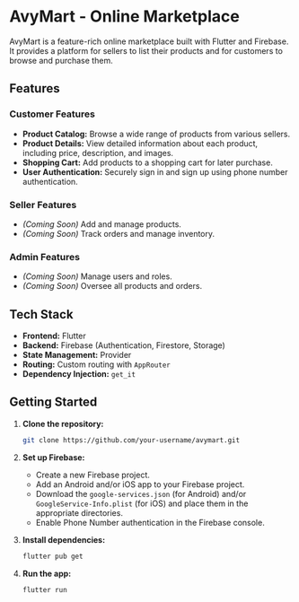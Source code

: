 # AvyMart - Online Marketplace

AvyMart is a feature-rich online marketplace built with Flutter and Firebase. It provides a platform for sellers to list their products and for customers to browse and purchase them.

## Features

### Customer Features

*   **Product Catalog:** Browse a wide range of products from various sellers.
*   **Product Details:** View detailed information about each product, including price, description, and images.
*   **Shopping Cart:** Add products to a shopping cart for later purchase.
*   **User Authentication:** Securely sign in and sign up using phone number authentication.

### Seller Features

*   _(Coming Soon)_ Add and manage products.
*   _(Coming Soon)_ Track orders and manage inventory.

### Admin Features

*   _(Coming Soon)_ Manage users and roles.
*   _(Coming Soon)_ Oversee all products and orders.

## Tech Stack

*   **Frontend:** Flutter
*   **Backend:** Firebase (Authentication, Firestore, Storage)
*   **State Management:** Provider
*   **Routing:** Custom routing with `AppRouter`
*   **Dependency Injection:** `get_it`

## Getting Started

1.  **Clone the repository:**

    ```bash
    git clone https://github.com/your-username/avymart.git
    ```

2.  **Set up Firebase:**

    *   Create a new Firebase project.
    *   Add an Android and/or iOS app to your Firebase project.
    *   Download the `google-services.json` (for Android) and/or `GoogleService-Info.plist` (for iOS) and place them in the appropriate directories.
    *   Enable Phone Number authentication in the Firebase console.

3.  **Install dependencies:**

    ```bash
    flutter pub get
    ```

4.  **Run the app:**

    ```bash
    flutter run
    ```

